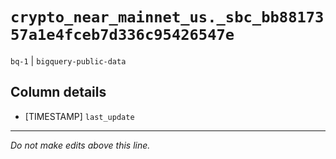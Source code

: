 # `crypto_near_mainnet_us._sbc_bb8817357a1e4fceb7d336c95426547e`
`bq-1` | `bigquery-public-data`

## Column details
* [TIMESTAMP] `last_update`

-------------------------------------------------------------------------------
*Do not make edits above this line.*
